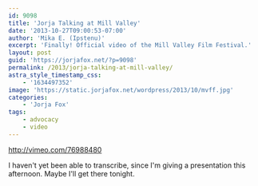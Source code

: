 ```yaml
---
id: 9098
title: 'Jorja Talking at Mill Valley'
date: '2013-10-27T09:00:53-07:00'
author: 'Mika E. (Ipstenu)'
excerpt: 'Finally! Official video of the Mill Valley Film Festival.'
layout: post
guid: 'https://jorjafox.net/?p=9098'
permalink: /2013/jorja-talking-at-mill-valley/
astra_style_timestamp_css:
    - '1634497352'
image: 'https://static.jorjafox.net/wordpress/2013/10/mvff.jpg'
categories:
    - 'Jorja Fox'
tags:
    - advocacy
    - video
---
```


http://vimeo.com/76988480

I haven't yet been able to transcribe, since I'm giving a presentation this afternoon. Maybe I'll get there tonight.